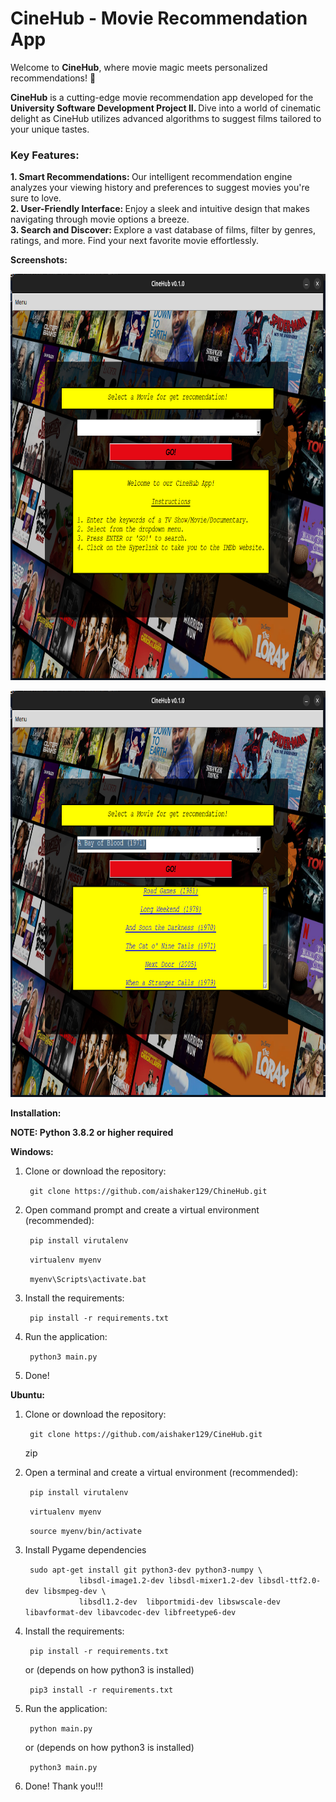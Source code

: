 <h1> CineHub - Movie Recommendation App </h1>

<p>Welcome to <b>CineHub</b>, where movie magic meets personalized recommendations! 🌟

<b>CineHub</b> is a cutting-edge movie recommendation app developed for the <b> University Software Development Project II. </b> Dive into a world of cinematic delight as CineHub utilizes advanced algorithms to suggest films tailored to your unique tastes.</p>

<h3>Key Features:</h3>
<p> <b> 1. Smart Recommendations: </b> Our intelligent recommendation engine analyzes your viewing history and preferences to suggest movies you're sure to love. <br>
<b> 2. User-Friendly Interface: </b>  Enjoy a sleek and intuitive design that makes navigating through movie options a breeze. <br>
<b> 3. Search and Discover: </b> Explore a vast database of films, filter by genres, ratings, and more. Find your next favorite movie effortlessly. </p>

<b> Screenshots: </b>
<p> <img src="./images/ss1.png" width=750 height=650> </img> </p>
<p> <img src="./images/ss2.png" width=750 height=650> </img> </p>


<b> Installation: </b>
<p> <b> NOTE: Python 3.8.2 or higher required </b> </p>
<p> <b> Windows: </b> </p>

<ol> 

<li> Clone or download the repository:
    <p> <code> git clone https://github.com/aishaker129/ChineHub.git </code> </p>

</li>

<li> Open command prompt and create a virtual environment (recommended):
    <p> <code> pip install virutalenv </code></p>
    <p> <code> virtualenv myenv </code> </p>
    <p> <code> myenv\Scripts\activate.bat  </code></p>

</li>

<li> Install the requirements:

<p> <code> pip install -r requirements.txt </code> </p>

<li> Run the application:

<p> <code> python3 main.py </code> </p>

<li> Done! </li>

</ol>

<!-- <p> Alternatively, Windows users can simply download and run the executable from here: <a href=""> Download </a> </p> -->

<b> Ubuntu: </b>

<ol>
    <li> Clone or download the repository:
        <p> <code> git clone https://github.com/aishaker129/CineHub.git </code> </p>zip </a> </p>
    </li>
    <li> Open a terminal and create a virtual environment (recommended):
        <p> <code> pip install virutalenv </code></p>
        <p> <code> virtualenv myenv </code> </p>
        <p> <code> source myenv/bin/activate  </code></p>
    </li>
    <li> Install Pygame dependencies
        <p> <code> sudo apt-get install git python3-dev python3-numpy \
            libsdl-image1.2-dev libsdl-mixer1.2-dev libsdl-ttf2.0-dev libsmpeg-dev \
            libsdl1.2-dev  libportmidi-dev libswscale-dev libavformat-dev libavcodec-dev libfreetype6-dev </code></p>    
    </li> 
    <li> Install the requirements:
        <p> <code> pip install -r requirements.txt </code> </p>
        <p> or (depends on how python3 is installed) </p>
        <p> <code> pip3 install -r requirements.txt </code></p>
    </li>
    <li> Run the application:
        <p> <code> python main.py </code> </p>
        <p> or (depends on how python3 is installed)</p>
        <p> <code> python3 main.py </code>  </p>
    </li>
    <li> 
        Done! Thank you!!!
     </li>
</ol>
